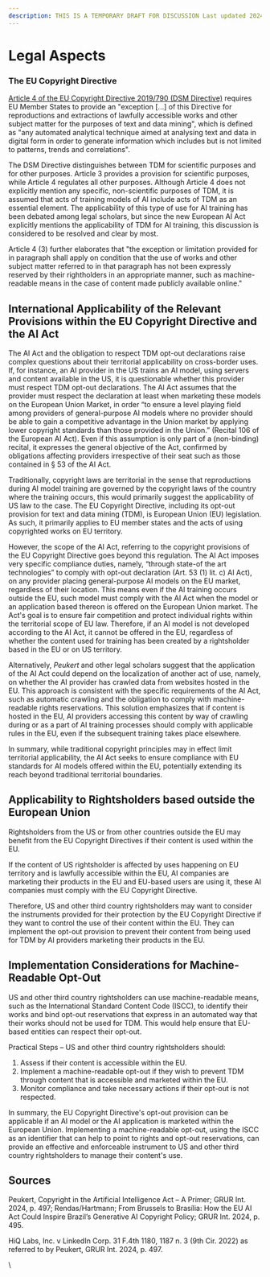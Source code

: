 ```yaml
---
description: THIS IS A TEMPORARY DRAFT FOR DISCUSSION Last updated 2024-06-17
---
```


# Legal Aspects

### The EU Copyright Directive

[Article 4 of the EU Copyright Directive 2019/790 (DSM Directive)](https://eur-lex.europa.eu/legal-content/EN/TXT/?uri=CELEX:32019L0790) requires EU Member States to provide an "exception \[...] of this Directive for reproductions and extractions of lawfully accessible works and other subject matter for the purposes of text and data mining", which is defined as "any automated analytical technique aimed at analysing text and data in digital form in order to generate information which includes but is not limited to patterns, trends and correlations".

The DSM Directive distinguishes between TDM for scientific purposes and for other purposes. Article 3 provides a provision for scientific purposes, while Article 4 regulates all other purposes. Although Article 4 does not explicitly mention any specific, non-scientific purposes of TDM, it is assumed that acts of training models of AI include acts of TDM as an essential element. The applicability of this type of use for AI training has been debated among legal scholars, but since the new European AI Act explicitly mentions the applicability of TDM for AI training, this discussion is considered to be resolved and clear by most.

Article 4 (3) further elaborates that "the exception or limitation provided for in paragraph shall apply on condition that the use of works and other subject matter referred to in that paragraph has not been expressly reserved by their rightholders in an appropriate manner, such as machine-readable means in the case of content made publicly available online."&#x20;

## International Applicability of the Relevant Provisions within the EU Copyright Directive and the AI Act

The AI Act and the obligation to respect TDM opt-out declarations raise complex questions about their territorial applicability on cross-border uses. If, for instance, an AI provider in the US trains an AI model, using servers and content available in the US, it is questionable whether this provider must respect TDM opt-out declarations. The AI Act assumes that the provider must respect the declaration at least when marketing these models on the European Union Market, in order “to ensure a level playing field among providers of general-purpose AI models where no provider should be able to gain a competitive advantage in the Union market by applying lower copyright standards than those provided in the Union.” (Recital 106 of the European AI Act). Even if this assumption is only part of a (non-binding) recital, it expresses the general objective of the Act, confirmed by obligations affecting providers irrespective of their seat such as those contained in § 53 of the AI Act.

Traditionally, copyright laws are territorial in the sense that reproductions during AI model training are governed by the copyright laws of the country where the training occurs, this would primarily suggest the applicability of US law to the case. The EU Copyright Directive, including its opt-out provision for text and data mining (TDM), is European Union (EU) legislation. As such, it primarily applies to EU member states and the acts of using copyrighted works on EU territory.

However, the scope of the AI Act, referring to the copyright provisions of the EU Copyright Directive goes beyond this regulation. The AI Act imposes very specific compliance duties, namely, “through state-of the art technologies” to comply with opt-out declaration (Art. 53 (1) lit. c) AI Act), on any provider placing general-purpose AI models on the EU market, regardless of their location. This means even if the AI training occurs outside the EU, such model must comply with the AI Act when the model or an application based thereon is offered on the European Union market. The Act's goal is to ensure fair competition and protect individual rights within the territorial scope of EU law. Therefore, if an AI model is not developed according to the AI Act, it cannot be offered in the EU, regardless of whether the content used for training has been created by a rightsholder based in the EU or on US territory.

Alternatively, _Peukert_ and other legal scholars suggest that the application of the AI Act could depend on the localization of another act of use, namely, on whether the AI provider has crawled data from websites hosted in the EU. This approach is consistent with the specific requirements of the AI Act, such as automatic crawling and the obligation to comply with machine-readable rights reservations. This solution emphasizes that if content is hosted in the EU, AI providers accessing this content by way of crawling during or as a part of AI training processes should comply with applicable rules in the EU, even if the subsequent training takes place elsewhere.

In summary, while traditional copyright principles may in effect limit territorial applicability, the AI Act seeks to ensure compliance with EU standards for AI models offered within the EU, potentially extending its reach beyond traditional territorial boundaries.

## Applicability to Rightsholders based outside the European Union

Rightsholders from the US or from other countries outside the EU may benefit from the EU Copyright Directives if their content is used within the EU.

If the content of US rightsholder is affected by uses happening on EU territory and is lawfully accessible within the EU, AI companies are marketing their products in the EU and EU-based users are using it, these AI companies must comply with the EU Copyright Directive.

Therefore, US and other third country rightsholders may want to consider the instruments provided for their protection by the EU Copyright Directive if they want to control the use of their content within the EU. They can implement the opt-out provision to prevent their content from being used for TDM by AI providers marketing their products in the EU.

## Implementation Considerations for Machine-Readable Opt-Out

US and other third country rightsholders can use machine-readable means, such as the International Standard Content Code (ISCC), to identify their works and bind opt-out reservations that express in an automated way that their works should not be used for TDM. This would help ensure that EU-based entities can respect their opt-out.

Practical Steps – US and other third country rightsholders should:

1. Assess if their content is accessible within the EU.
2. Implement a machine-readable opt-out if they wish to prevent TDM through content that is accessible and marketed within the EU.
3. Monitor compliance and take necessary actions if their opt-out is not respected.

In summary, the EU Copyright Directive's opt-out provision can be applicable if an AI model or the AI application is marketed within the European Union. Implementing a machine-readable opt-out, using the ISCC as an identifier that can help to point to rights and opt-out reservations, can provide an effective and enforceable instrument to US and other third country rightsholders to manage their content's use.

## Sources

Peukert, Copyright in the Artificial Intelligence Act – A Primer; GRUR Int. 2024, p. 497; Rendas/Hartmann; From Brussels to Brasília: How the EU AI Act Could Inspire Brazil’s Generative AI Copyright Policy; GRUR Int. 2024, p. 495.

HiQ Labs, Inc. v LinkedIn Corp. 31 F.4th 1180, 1187 n. 3 (9th Cir. 2022) as referred to by Peukert, GRUR Int. 2024, p. 497.

\
